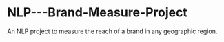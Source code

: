 # NLP---Brand-Measure-Project
 An NLP project to measure the reach of a brand in any geographic region.
